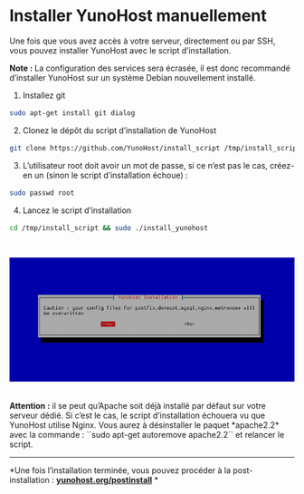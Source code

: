# Installer YunoHost manuellement

Une fois que vous avez accès à votre serveur, directement ou par SSH, vous pouvez installer YunoHost avec le script d’installation.

<div class="alert alert-info">
<b>Note :</b> La configuration des services sera écrasée, il est donc recommandé d’installer YunoHost sur un système Debian nouvellement installé.
</div>

1. Installez git
```bash
sudo apt-get install git dialog
```

2. Clonez le dépôt du script d’installation de YunoHost
```bash
git clone https://github.com/YunoHost/install_script /tmp/install_script
```

3. L’utilisateur root doit avoir un mot de passe, si ce n’est pas le cas, créez-en un (sinon le script d’installation échoue) :
```bash
sudo passwd root
```

4. Lancez le script d’installation
```bash
cd /tmp/install_script && sudo ./install_yunohost
```

<br>

<p class="text-center">
<img src="/images/install_script.png">
</p>

<br>

<div class="alert alert-warning">
<b>Attention :</b> il se peut qu’Apache soit déjà installé par défaut sur votre serveur dédié. Si c’est le cas, le script d’installation échouera vu que YunoHost utilise Nginx. Vous aurez à désinstaller le paquet *apache2.2* avec la commande : ``sudo apt-get autoremove apache2.2`` et relancer le script.
</div>

---

*Une fois l’installation terminée, vous pouvez procéder à la post-installation : **[yunohost.org/postinstall](/postinstall_fr)** *
